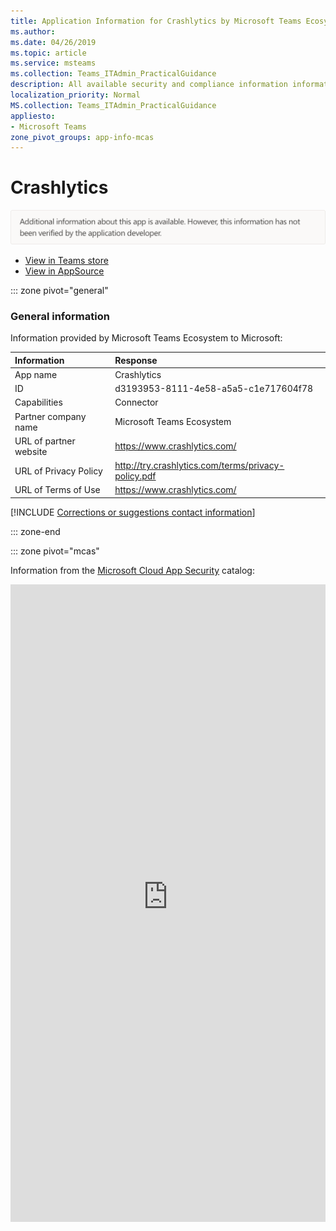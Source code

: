 ```yaml
---
title: Application Information for Crashlytics by Microsoft Teams Ecosystem
ms.author: 
ms.date: 04/26/2019
ms.topic: article
ms.service: msteams
ms.collection: Teams_ITAdmin_PracticalGuidance
description: All available security and compliance information information for Crashlytics, its data handling policies, its Microsoft Cloud App Security app catalog information, and security/compliance information in the CSA STAR registry.
localization_priority: Normal
MS.collection: Teams_ITAdmin_PracticalGuidance
appliesto:
- Microsoft Teams
zone_pivot_groups: app-info-mcas
---
```

# Crashlytics

<p></p><img alt="Non-attested image" src="./images/unattested.png" width="650"/>

* <a href="https://teams.microsoft.com/l/app/d3193953-8111-4e58-a5a5-c1e717604f78" target="_blank">View in Teams store</a>
* <a href="https://appsource.microsoft.com/en-us/product/office/WA104381582" target="_blank">View in AppSource</a>

::: zone pivot="general"

### General information

Information provided by Microsoft Teams Ecosystem to Microsoft:

| **Information** | **Response** |
|:----------------|:-------------|
| App name | Crashlytics |
| ID | d3193953-8111-4e58-a5a5-c1e717604f78 |
| Capabilities | Connector |
| Partner company name | Microsoft Teams Ecosystem |
| URL of partner website | <https://www.crashlytics.com/> |
| URL of Privacy Policy | <http://try.crashlytics.com/terms/privacy-policy.pdf> |
| URL of Terms of Use | <https://www.crashlytics.com/> |

 [!INCLUDE [Corrections or suggestions contact information](./includes/corrections-or-suggestions.md)]

::: zone-end


::: zone pivot="mcas"

Information from the [Microsoft Cloud App Security](https://www.microsoft.com/en-us/enterprise-mobility-security/cloud-app-security) catalog:

<iframe height='1020' title='Microsoft Cloud App Security Information' src='https://3ca685143b5b46b4b0e5266dadf2e97c.codepen.website/#/dashboard/21675' frameborder='no'  style='width: 100%;'>

Open <a href="https://3ca685143b5b46b4b0e5266dadf2e97c.codepen.website/#/dashboard/21675" target="_blank">in a new tab</a>

[!INCLUDE [Corrections or suggestions contact information](./includes/corrections-or-suggestions.md)]

::: zone-end

